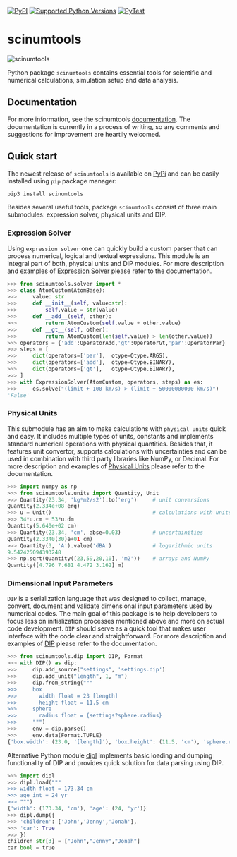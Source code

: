 [![PyPI](https://img.shields.io/pypi/v/scinumtools)](https://pypi.org/project/scinumtools)
[![Supported Python Versions](https://img.shields.io/pypi/pyversions/scinumtools)](https://pypi.org/project/scinumtools/)
[![PyTest](https://github.com/vrtulka23/scinumtools/actions/workflows/pytest.yml/badge.svg)](https://github.com/vrtulka23/scinumtools/actions/workflows/pytest.yml)

# scinumtools

![scinumtools](https://raw.githubusercontent.com/vrtulka23/scinumtools/main/docs/source/_static/snt/snt_128.png)

Python package `scinumtools` contains essential tools for scientific and numerical calculations, simulation setup and data analysis. 

## Documentation

For more information, see the scinumtools [documentation](https://vrtulka23.github.io/scinumtools/).
The documentation is currently in a process of writing, so any comments and suggestions for improvement are heartily welcomed.

## Quick start

The newest release of `scinumtools` is available on [PyPi](https://pypi.org/project/scinumtools/) and can be easily installed using `pip` package manager:

``` python
pip3 install scinumtools
```

Besides several useful tools, package `scinumtools` consist of three main submodules: expression solver, physical units and DIP.

### Expression Solver

Using `expression solver` one can quickly build a custom parser that can process numerical, logical and textual expressions. This module is an integral part of both, physical units and DIP modules.
For more description and examples of [Expression Solver](https://vrtulka23.github.io/scinumtools/solver/index.html) please refer to the documentation.

``` python
>>> from scinumtools.solver import *
>>> class AtomCustom(AtomBase):
>>>     value: str
>>>     def __init__(self, value:str):
>>>         self.value = str(value)
>>>     def __add__(self, other):
>>>         return AtomCustom(self.value + other.value)
>>>     def __gt__(self, other):
>>>         return AtomCustom(len(self.value) > len(other.value))
>>> operators = {'add':OperatorAdd,'gt':OperatorGt,'par':OperatorPar}
>>> steps = [
>>>     dict(operators=['par'],  otype=Otype.ARGS),
>>>     dict(operators=['add'],  otype=Otype.BINARY),
>>>     dict(operators=['gt'],   otype=Otype.BINARY),
>>> ]
>>> with ExpressionSolver(AtomCustom, operators, steps) as es:
>>>     es.solve("(limit + 100 km/s) > (limit + 50000000000 km/s)")
'False'
```

### Physical Units

This submodule has an aim to make calculations with `physical units` quick and easy. It includes multiple types of units, constants and implements standard numerical operations with physical quantities. Besides that, it features unit convertor, supports calculations with uncertainties and can be used in combination with third party libraries like NumPy, or Decimal.
For more description and examples of [Physical Units](https://vrtulka23.github.io/scinumtools/units/index.html) please refer to the documentation.

``` python
>>> import numpy as np
>>> from scinumtools.units import Quantity, Unit
>>> Quantity(23.34, 'kg*m2/s2').to('erg')     # unit conversions
Quantity(2.334e+08 erg)
>>> u = Unit()                                # calculations with units
>>> 34*u.cm + 53*u.dm  
Quantity(5.640e+02 cm)
>>> Quantity(23.34, 'cm', abse=0.03)          # uncertainities
Quantity(2.3340(30)e+01 cm)
>>> Quantity(3, 'A').value('dBA')             # logarithmic units
9.542425094393248
>>> np.sqrt(Quantity([23,59,20,10], 'm2'))    # arrays and NumPy
Quantity([4.796 7.681 4.472 3.162] m)
```

### Dimensional Input Parameters

`DIP` is a serialization language that was designed to collect, manage, convert, document and validate dimensional input parameters used by numerical codes. The main goal of this package is to help developers to focus less on initialization processes mentioned above and more on actual code development. `DIP` should serve as a quick tool that makes user interface with the code clear and straightforward. 
For more description and examples of [DIP](https://vrtulka23.github.io/scinumtools/dip/index.html) please refer to the documentation.

``` python
>>> from scinumtools.dip import DIP, Format
>>> with DIP() as dip:
>>>     dip.add_source("settings", 'settings.dip')
>>>     dip.add_unit("length", 1, "m")
>>>     dip.from_string("""
>>>     box
>>>       width float = 23 [length]
>>>       height float = 11.5 cm
>>>     sphere
>>>       radius float = {settings?sphere.radius}
>>>     """)
>>>     env = dip.parse()
>>>     env.data(Format.TUPLE)
{'box.width': (23.0, '[length]'), 'box.height': (11.5, 'cm'), 'sphere.radius': (34.2, 'mm')}
```

Alternative Python module [dipl](https://github.com/vrtulka23/dipl) implements basic loading and dumping functionality of DIP and provides quick solution for data parsing using DIP.

``` python
>>> import dipl
>>> dipl.load("""
>>> width float = 173.34 cm
>>> age int = 24 yr
>>> """)
{'width': (173.34, 'cm'), 'age': (24, 'yr')}
>>> dipl.dump({
>>> 'children': ['John','Jenny','Jonah'],
>>> 'car': True
>>> })
children str[3] = ["John","Jenny","Jonah"]
car bool = true
```